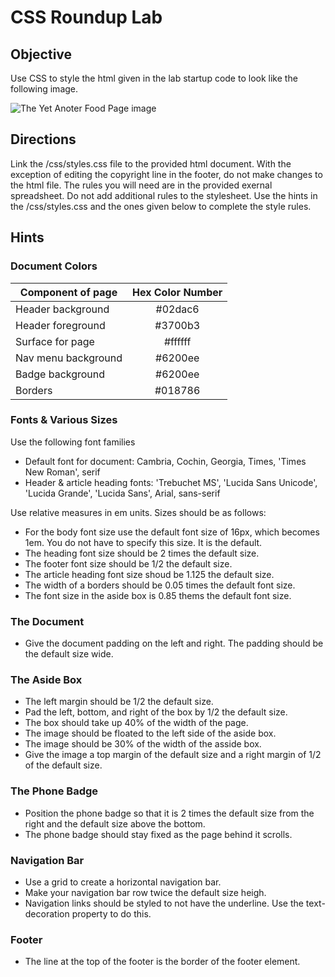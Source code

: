 # CSS Roundup Lab

## Objective

Use CSS to style the html given in the lab startup code to look like the following image.

![The Yet Anoter Food Page image](/images/README-final-page.png)

## Directions

Link the /css/styles.css file to the provided html document. With the exception
of editing the copyright line in the footer, do not make changes to the html
file. The rules you will need are in the provided exernal spreadsheet. Do
not add additional rules to the stylesheet. Use the hints in the /css/styles.css
and the ones given below to complete the style rules.

## Hints

### Document Colors

| Component of page   | Hex Color Number |
| ------------------- | :--------------: |
| Header background   |     #02dac6      |
| Header foreground   |     #3700b3      |
| Surface for page    |     #ffffff      |
| Nav menu background |     #6200ee      |
| Badge background    |     #6200ee      |
| Borders             |     #018786      |

### Fonts & Various Sizes

Use the following font families

- Default font for document: Cambria, Cochin, Georgia, Times, 'Times New Roman', serif
- Header & article heading fonts: 'Trebuchet MS', 'Lucida Sans Unicode', 'Lucida Grande', 'Lucida Sans', Arial, sans-serif

Use relative measures in em units. Sizes should be as follows:

- For the body font size use the default font size of 16px, which becomes 1em. You do not have to specify this size. It is the default.
- The heading font size should be 2 times the default size.
- The footer font size should be 1/2 the default size.
- The article heading font size shoud be 1.125 the default size.
- The width of a borders should be 0.05 times the default font size.
- The font size in the aside box is 0.85 thems the default font size.

### The Document

- Give the document padding on the left and right. The padding should be the default size wide.

### The Aside Box

- The left margin should be 1/2 the default size.
- Pad the left, bottom, and right of the box by 1/2 the default size.
- The box should take up 40% of the width of the page.
- The image should be floated to the left side of the aside box.
- The image should be 30% of the width of the asside box.
- Give the image a top margin of the default size and a right margin of 1/2 of the default size.

### The Phone Badge

- Position the phone badge so that it is 2 times the default size from the right and the default size above the bottom.
- The phone badge should stay fixed as the page behind it scrolls.

### Navigation Bar

- Use a grid to create a horizontal navigation bar.
- Make your navigation bar row twice the default size heigh.
- Navigation links should be styled to not have the underline. Use the text-decoration property to do this.

### Footer

- The line at the top of the footer is the border of the footer element.
